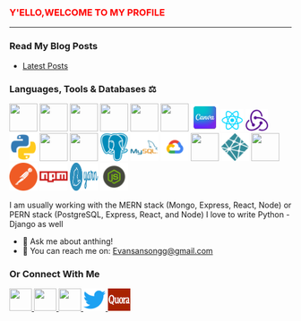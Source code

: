 <h3 style='color:red'>Y'ELLO,WELCOME TO MY PROFILE </h3>

<hr>
<h3>
    Read My Blog Posts 
</h3>
<ul style="listStyle:none" >
    <li>
        <a href="https://evansblog.hashnode.dev/" target="_blank">Latest Posts</a>
    </li>
</ul>
<h3>
  Languages, Tools & Databases ⚖️
</h3>
<p align='left' dir='auto'>
<img src="https://img.icons8.com/color/48/000000/html-5--v2.png" width="50" height="50"/>
<img src="https://img.icons8.com/color/50/000000/css3.png" width="50" height="50"/>
<img src="https://img.icons8.com/color/48/000000/javascript--v1.png"width="50" height="50" />
<img src="https://img.icons8.com/color/48/000000/bootstrap.png" width="50" height="50"/>
<img src="https://img.icons8.com/color/50/000000/sass.png"  width="50" height="50"/>
<img src="https://img.icons8.com/color/48/000000/material-ui.png"  width="50" height="50"/>
<img src="/logos/icon.webp" width="50" height="50"/>
<img  src="/logos/react.png"  width="40" height="40"/>
<img src="/logos/redux.png"  width="40" height="40"/>
<img src="/logos/python.png"  width="50" height="50"/>
<img src="https://img.icons8.com/color/48/000000/django.png"  width="50" height="50"/>
<img src="https://img.icons8.com/color/48/000000/mongodb.png"  width="50" height="50"/>
<img src="/logos/4691328_postgresql_icon.png"  width="50" height="50"/>
<img src="/logos/mysql.png"  width="50" height="50"/>
<img src="/logos/google_c.png"  width="50" height="50"/>
<img src="https://img.icons8.com/color/48/000000/firebase.png"  width="50" height="50"/>
<img src="/logos/netlify.png"  width="50" height="50"/>
<img src="https://img.icons8.com/color/48/000000/heroku.png" width="50" height="50"/>
<img src="/logos/postman.png" width="50" height="50"/>
<img src="/logos/npm.png" width="50" height="50"/>
<img src="/logos/download.svg" width="50" height="50"/>
<img src="/logos/node.png" width="50" height="50"/>
</p>

I am usually working with the MERN stack (Mongo, Express, React, Node) or PERN stack (PostgreSQL, Express, React, and Node)
I love to write Python - Django as well 

- 💬 Ask me about anthing! 
- 📧 You can reach me on: Evansansongg@gmail.com



<h3>
    Or Connect With Me 
</h3>

 <p align='left' dir='auto'>
 <a href="https://www.linkedin.com/in/evansprofile/">
     <img src="https://img.icons8.com/fluency/48/000000/linkedin.png"  width="40" height="40"/>
 </a>
 <a href="https://web.facebook.com/evansodeneho.ansong/">
    <img src="https://img.icons8.com/fluency/48/000000/facebook-new.png"  width="40" height="40"/>
 </a>
 <a href="https://www.instagram.com/loveyours.164/">
    <img src="https://img.icons8.com/fluency/48/000000/instagram-new.png"  width="40" height="40">
 </a>
 <a href="https://twitter.com/evansansongg">
    <img src="/logos/twitter.png"  width="40" height="40">
 </a>
 <a href="https://www.quora.com/profile/Evans-Ansong">
    <img src="/logos/quoralogo.webp"  width="40" height="40">
 </a>
</p>
